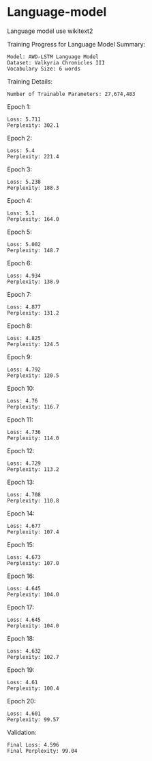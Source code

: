# Language-model
Language model use wikitext2


Training Progress for Language Model
Summary:

    Model: AWD-LSTM Language Model
    Dataset: Valkyria Chronicles III
    Vocabulary Size: 6 words

Training Details:

    Number of Trainable Parameters: 27,674,483

Epoch 1:

    Loss: 5.711
    Perplexity: 302.1

Epoch 2:

    Loss: 5.4
    Perplexity: 221.4

Epoch 3:

    Loss: 5.238
    Perplexity: 188.3

Epoch 4:

    Loss: 5.1
    Perplexity: 164.0

Epoch 5:

    Loss: 5.002
    Perplexity: 148.7

Epoch 6:

    Loss: 4.934
    Perplexity: 138.9

Epoch 7:

    Loss: 4.877
    Perplexity: 131.2

Epoch 8:

    Loss: 4.825
    Perplexity: 124.5

Epoch 9:

    Loss: 4.792
    Perplexity: 120.5

Epoch 10:

    Loss: 4.76
    Perplexity: 116.7

Epoch 11:

    Loss: 4.736
    Perplexity: 114.0

Epoch 12:

    Loss: 4.729
    Perplexity: 113.2

Epoch 13:

    Loss: 4.708
    Perplexity: 110.8

Epoch 14:

    Loss: 4.677
    Perplexity: 107.4

Epoch 15:

    Loss: 4.673
    Perplexity: 107.0

Epoch 16:

    Loss: 4.645
    Perplexity: 104.0

Epoch 17:

    Loss: 4.645
    Perplexity: 104.0

Epoch 18:

    Loss: 4.632
    Perplexity: 102.7

Epoch 19:

    Loss: 4.61
    Perplexity: 100.4

Epoch 20:

    Loss: 4.601
    Perplexity: 99.57

Validation:

    Final Loss: 4.596
    Final Perplexity: 99.04
